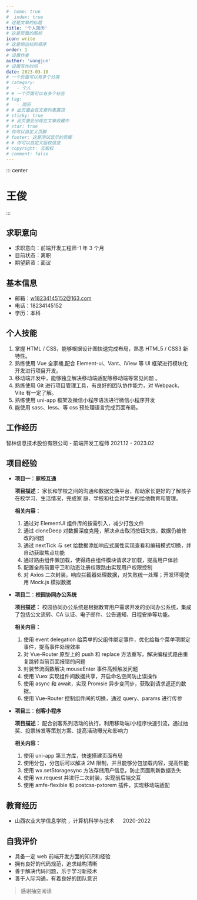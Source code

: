 ```yaml
---
#  home: true
#  index: true
# 这是文章的标题
title: '个人简历'
# 这是页面的图标
icon: write
# 这是侧边栏的顺序
order: 1
# 设置作者
author: 'wangjun'
# 设置写作时间
date: 2023-03-10
# 一个页面可以有多个分类
# category:
#   - 个人
# # 一个页面可以有多个标签
# tag:
#   - 简历
# # 此页面会在文章列表置顶
# sticky: true
# # 此页面会出现在文章收藏中
# star: true
# 你可以自定义页脚
# footer: 这是测试显示的页脚
# # 你可以自定义版权信息
# copyright: 无版权
# comment: false
---
```


::: center

# 王俊

:::

## 求职意向

-   求职意向：前端开发工程师-1 年 3 个月
-   目前状态：离职
-   期望薪资：面议

## 基本信息

-   邮箱：w18234145152@163.com
-   电话：18234145152
-   学历：本科

## <b>个人技能</b>

1. 掌握 HTML / CSS，能够根据设计图快速完成布局，熟悉 HTML5 / CSS3 新特性。
2. 熟练使用 Vue 全家桶,配合 Element-ui、Vant、iView 等 UI 框架进行模块化开发进行项目开发。
3. 移动端开发中，能够独立解决移动端适配等移动端等常见问题 。
4. 熟练使用 Git 进行项目管理工具，有良好的团队协作能力，对 Webpack、Vite 有一定了解。
5. 熟练使用 uni-app 框架及微信小程序语法进行微信小程序开发
6. 能使用 sass、less、等 css 预处理语言完成页面布局。

## <b>工作经历</b>

智林信息技术股份有限公司 - 前端开发工程师 2021.12 - 2023.02

## 项目经验

-   **项目一**：**家校互通**

    **项目描述：** 家长和学校之间的沟通和数据交换平台，帮助家长更好的了解孩子在校学习、生活情况，完成家 庭、学校和社会对学生的给他教育和管理。

    **相关内容：**

    1. 通过对 ElementUI 组件库的按需引入，减少打包文件
    2. 通过 cloneDeep 对数据深度克隆，解决点击取消按钮失效，数据仍被修改的问题
    3. 通过 nextTick 与 set 给数据添加响应式属性实现查看和编辑模式切换，并自动获取焦点功能
    4. 通过路由组件懒加载，使得路由组件模块请求才加载，提高用户体验
    5. 配置全局前置守卫和动态注册权限路由实现用户权限控制
    6. 对 Axios 二次封装，响应拦截器处理数据，对失败统一处理；开发环境使用 Mock.js 模拟数据

-   **项目二**：**校园协同办公系统**

    **项目描述：** 校园协同办公系统是根据教育用户需求开发的协同办公系统，集成了包括公文流转、CA 认证、电子邮件、公告通知、日程安排等功能。

    **相关内容：**

    1. 使用 event delegation 给菜单的父组件绑定事件，优化给每个菜单项绑定事件，提高事件处理效率
    2. 对 Vue-Router 原型上的 push 和 replace 方法重写，解决编程式路由重复跳转当前页面报错的问题
    3. 封装节流函数解决 mouseEnter 事件高频触发问题
    4. 使用 Vuex 实现组件间数据共享，开启命名空间防止误操作
    5. 使用 async 和 await，实现 Promsie 异步变同步，获取到请求返还的数据。
    6. 使用 Vue-Router 控制组件间的切换，通过 query、params 进行传参

-   **项目三**：**创客小程序**

    **项目描述：** 配合创客系列活动的执行，利用移动端/小程序快速引流，通过抽奖、投票转发等策划方案、提高活动曝光和影响力

    **相关内容：**

    1. 使用 uni-app 第三方库，快速搭建页面布局
    2. 使用分包，分包后可以解决 2M 限制，并且能够分包加载内容，提高性能
    3. 使用 wx.setStoragesync 方法存储用户信息，防止页面刷新数据丢失
    4. 使用 wx.request 并进行二次封装，实现前后端交互
    5. 使用 amfe-flexible 和 postcss-pxtorem 插件，实现移动端适配

## **教育经历**

-   山西农业大学信息学院 ，计算机科学与技术&nbsp;&nbsp;&nbsp;&nbsp;&nbsp; 2020-2022

## **自我评价**

-   具备一定 web 前端开发方面的知识和经验
-   拥有良好的代码规范，追求结构清晰
-   善于解决代码问题，乐于学习新技术
-   善于人际沟通，有着良好的团队意识

> 感谢抽空阅读
